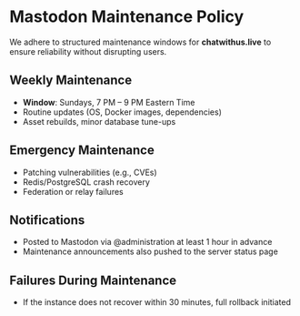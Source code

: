 # Mastodon Maintenance Policy

We adhere to structured maintenance windows for **chatwithus.live** to ensure reliability without disrupting users.

## Weekly Maintenance

- **Window**: Sundays, 7 PM – 9 PM Eastern Time
- Routine updates (OS, Docker images, dependencies)
- Asset rebuilds, minor database tune-ups

## Emergency Maintenance

- Patching vulnerabilities (e.g., CVEs)
- Redis/PostgreSQL crash recovery
- Federation or relay failures

## Notifications

- Posted to Mastodon via @administration at least 1 hour in advance
- Maintenance announcements also pushed to the server status page

## Failures During Maintenance

- If the instance does not recover within 30 minutes, full rollback initiated
